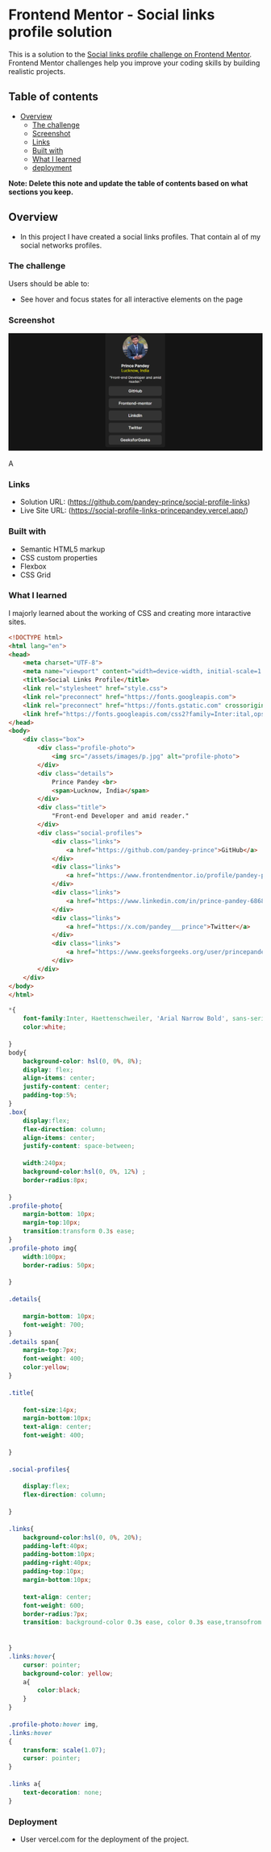 # Frontend Mentor - Social links profile solution

This is a solution to the [Social links profile challenge on Frontend Mentor](https://www.frontendmentor.io/challenges/social-links-profile-UG32l9m6dQ). Frontend Mentor challenges help you improve your coding skills by building realistic projects. 

## Table of contents

- [Overview](#overview)
  - [The challenge](#the-challenge)
  - [Screenshot](#screenshot)
  - [Links](#links)
  - [Built with](#built-with)
  - [What I learned](#what-i-learned)
  - [deployment](#deplpyment)


**Note: Delete this note and update the table of contents based on what sections you keep.**

## Overview

- In this project I have created a social links profiles. That contain al of my social networks profiles.

### The challenge

Users should be able to:

- See hover and focus states for all interactive elements on the page

### Screenshot

![](./assets/images/Screenshot%202025-05-24%20000014.png)

A

### Links

- Solution URL: (https://github.com/pandey-prince/social-profile-links)
- Live Site URL: (https://social-profile-links-princepandey.vercel.app/)


### Built with

- Semantic HTML5 markup
- CSS custom properties
- Flexbox
- CSS Grid



### What I learned

I majorly learned about the working of CSS and creating more intaractive sites.




```html
<!DOCTYPE html>
<html lang="en">
<head>
    <meta charset="UTF-8">
    <meta name="viewport" content="width=device-width, initial-scale=1.0">
    <title>Social Links Profile</title>
    <link rel="stylesheet" href="style.css">
    <link rel="preconnect" href="https://fonts.googleapis.com">
    <link rel="preconnect" href="https://fonts.gstatic.com" crossorigin>
    <link href="https://fonts.googleapis.com/css2?family=Inter:ital,opsz,wght@0,14..32,100..900;1,14..32,100..900&display=swap" rel="stylesheet">
</head>
<body>
    <div class="box">
        <div class="profile-photo">
            <img src="/assets/images/p.jpg" alt="profile-photo">
        </div>
        <div class="details">
            Prince Pandey <br>
            <span>Lucknow, India</span>
        </div>
        <div class="title">
            "Front-end Developer and amid reader." 
        </div>
        <div class="social-profiles">
            <div class="links">
                <a href="https://github.com/pandey-prince">GitHub</a>
            </div>
            <div class="links">
                <a href="https://www.frontendmentor.io/profile/pandey-prince">Frontend-mentor</a>
            </div>
            <div class="links">
                <a href="https://www.linkedin.com/in/prince-pandey-686863224/">Linkdln</a>
            </div>
            <div class="links">
                <a href="https://x.com/pandey___prince">Twitter</a>
            </div>
            <div class="links">
                <a href="https://www.geeksforgeeks.org/user/princepandey6150/">GeeksforGeeks</a>
            </div>
        </div>
    </div>
</body>
</html>
```
```css
*{
    font-family:Inter, Haettenschweiler, 'Arial Narrow Bold', sans-serif;
    color:white;
     
}
body{
    background-color: hsl(0, 0%, 8%);
    display: flex;
    align-items: center;
    justify-content: center;
    padding-top:5%;
}
.box{
    display:flex;
    flex-direction: column;
    align-items: center;
    justify-content: space-between;
    
    width:240px;
    background-color:hsl(0, 0%, 12%) ;
    border-radius:8px;
   
}
.profile-photo{
    margin-bottom: 10px;
    margin-top:10px;
    transition:transform 0.3s ease;
}
.profile-photo img{
    width:100px;
    border-radius: 50px;

}

.details{
    
    margin-bottom: 10px;
    font-weight: 700;
}
.details span{
    margin-top:7px;
    font-weight: 400;
    color:yellow;
}

.title{
   
    font-size:14px;
    margin-bottom:10px;
    text-align: center;
    font-weight: 400;
   
}

.social-profiles{
    
    display:flex;
    flex-direction: column;

}

.links{
    background-color:hsl(0, 0%, 20%);
    padding-left:40px;
    padding-bottom:10px;
    padding-right:40px;
    padding-top:10px;
    margin-bottom:10px;
    
    text-align: center;
    font-weight: 600;
    border-radius:7px;
    transition: background-color 0.3s ease, color 0.3s ease,transofrom 0.3s ease;

    
}
.links:hover{
    cursor: pointer;
    background-color: yellow;
    a{
        color:black;
    }
}

.profile-photo:hover img,
.links:hover
{
    transform: scale(1.07);
    cursor: pointer;
}

.links a{
    text-decoration: none;
}
```

### Deployment 

- User vercel.com for the deployment of the project.